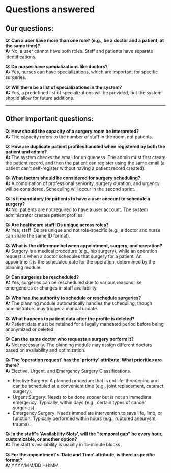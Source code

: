 
# Questions answered

## Our questions:

**Q: Can a user have more than one role? (e.g., be a doctor and a patient, at the same time)?**  
**A:** No, a user cannot have both roles. Staff and patients have separate identifications.

**Q: Do nurses have specializations like doctors?**  
**A:** Yes, nurses can have specializations, which are important for specific surgeries.

**Q: Will there be a list of specializations in the system?**  
**A:** Yes, a predefined list of specializations will be provided, but the system should allow for future additions.

---

## Other important questions:

**Q: How should the capacity of a surgery room be interpreted?**  
**A:** The capacity refers to the number of staff in the room, not patients.

**Q: How are duplicate patient profiles handled when registered by both the patient and admin?**  
**A:** The system checks the email for uniqueness. The admin must first create the patient record, and then the patient can register using the same email (a patient can't self-register without having a patient record created).

**Q: What factors should be considered for surgery scheduling?**  
**A:** A combination of professional seniority, surgery duration, and urgency will be considered. Scheduling will occur in the second sprint.

**Q: Is it mandatory for patients to have a user account to schedule a surgery?**  
**A:** No, patients are not required to have a user account. The system administrator creates patient profiles.

**Q: Are healthcare staff IDs unique across roles?**  
**A:** Yes, staff IDs are unique and not role-specific (e.g., a doctor and nurse can share the same ID format).

**Q: What is the difference between appointment, surgery, and operation?**  
**A:** Surgery is a medical procedure (e.g., hip surgery), while an operation request is when a doctor schedules that surgery for a patient. An appointment is the scheduled date for the operation, determined by the planning module.

**Q: Can surgeries be rescheduled?**  
**A:** Yes, surgeries can be rescheduled due to various reasons like emergencies or changes in staff availability.

**Q: Who has the authority to schedule or reschedule surgeries?**  
**A:** The planning module automatically handles the scheduling, though administrators may trigger a manual update.

**Q: What happens to patient data after the profile is deleted?**  
**A:** Patient data must be retained for a legally mandated period before being anonymized or deleted.

**Q: Can the same doctor who requests a surgery perform it?**  
**A:** Not necessarily. The planning module may assign different doctors based on availability and optimization.

**Q: The 'operation request' has the 'priority' attribute. What priorities are there?**  
**A:** Elective, Urgent, and Emergency Surgery Classifications.
- Elective Surgery: A planned procedure that is not life-threatening and can be scheduled at a convenient time (e.g., joint replacement, cataract surgery).
- Urgent Surgery: Needs to be done sooner but is not an immediate emergency. Typically, within days (e.g., certain types of cancer surgeries).
- Emergency Surgery: Needs immediate intervention to save life, limb, or function. Typically performed within hours (e.g., ruptured aneurysm, trauma).

**Q: In the staff's 'Availability Slots', will the "temporal gap" be every hour, customizable, or another option?**  
**A:** The staff's availability is usually in 15-minute blocks

**Q: For the appointment's 'Date and Time' attribute, is there a specific format?**  
**A:** YYYY/MM/DD HH:MM
